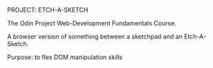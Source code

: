 PROJECT: ETCH-A-SKETCH

The Odin Project Web-Development Fundamentals Course.

A browser version of something between a sketchpad and an Etch-A-Sketch.

Purpose: to flex DOM manipulation skills
